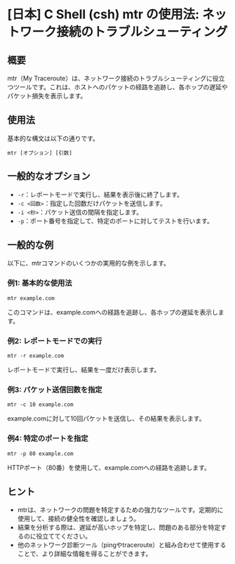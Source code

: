 # [日本] C Shell (csh) mtr の使用法: ネットワーク接続のトラブルシューティング

## 概要
mtr（My Traceroute）は、ネットワーク接続のトラブルシューティングに役立つツールです。これは、ホストへのパケットの経路を追跡し、各ホップの遅延やパケット損失を表示します。

## 使用法
基本的な構文は以下の通りです。

```
mtr [オプション] [引数]
```

## 一般的なオプション
- `-r`：レポートモードで実行し、結果を表示後に終了します。
- `-c <回数>`：指定した回数だけパケットを送信します。
- `-i <秒>`：パケット送信の間隔を指定します。
- `-p`：ポート番号を指定して、特定のポートに対してテストを行います。

## 一般的な例
以下に、mtrコマンドのいくつかの実用的な例を示します。

### 例1: 基本的な使用法
```
mtr example.com
```
このコマンドは、example.comへの経路を追跡し、各ホップの遅延を表示します。

### 例2: レポートモードでの実行
```
mtr -r example.com
```
レポートモードで実行し、結果を一度だけ表示します。

### 例3: パケット送信回数を指定
```
mtr -c 10 example.com
```
example.comに対して10回パケットを送信し、その結果を表示します。

### 例4: 特定のポートを指定
```
mtr -p 80 example.com
```
HTTPポート（80番）を使用して、example.comへの経路を追跡します。

## ヒント
- mtrは、ネットワークの問題を特定するための強力なツールです。定期的に使用して、接続の健全性を確認しましょう。
- 結果を分析する際は、遅延が高いホップを特定し、問題のある部分を特定するのに役立ててください。
- 他のネットワーク診断ツール（pingやtraceroute）と組み合わせて使用することで、より詳細な情報を得ることができます。